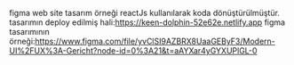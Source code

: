figma web site tasarım örneği reactJs kullanılarak koda dönüştürülmüştür.
tasarımın deploy edilmiş hali:https://keen-dolphin-52e62e.netlify.app
figma tasarımının örneği:https://www.figma.com/file/yvClSI9AZBRX8UaaGEByF3/Modern-UI%2FUX%3A-Gericht?node-id=0%3A21&t=aAYXar4yGYXUPlGL-0
